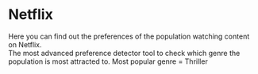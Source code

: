 # Netflix
Here you can find out the preferences of the population watching content on Netflix.
<br>
The most advanced preference detector tool to check which genre the population is most attracted to.
Most popular genre = Thriller

